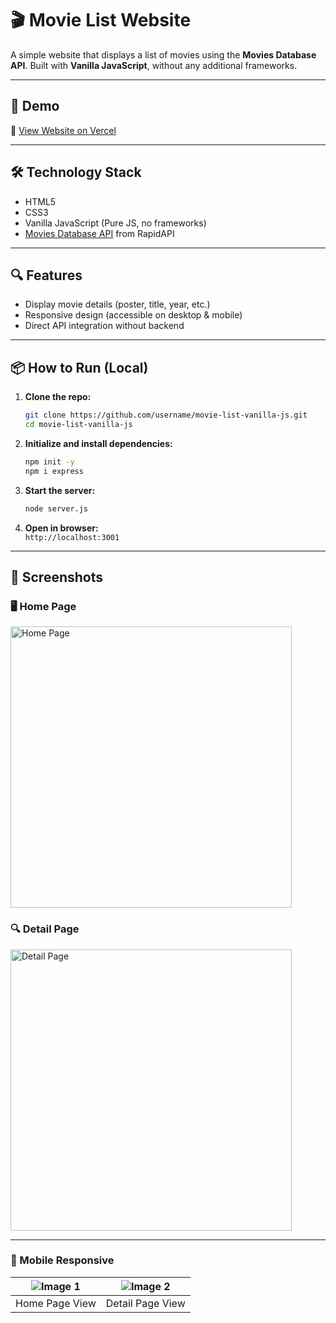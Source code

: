 # 🎬 Movie List Website

A simple website that displays a list of movies using the **Movies Database API**. Built with **Vanilla JavaScript**, without any additional frameworks.

---

## 🚀 Demo

🔗 [View Website on Vercel](https://list-film-api-js.vercel.app/#)

---

## 🛠️ Technology Stack

- HTML5
- CSS3
- Vanilla JavaScript (Pure JS, no frameworks)
- [Movies Database API](https://rapidapi.com/SAdrian/api/moviesdatabase) from RapidAPI

---

## 🔍 Features
- Display movie details (poster, title, year, etc.)
- Responsive design (accessible on desktop & mobile)
- Direct API integration without backend

-----

## 📦 How to Run (Local)

1. **Clone the repo:**

    ```bash
    git clone https://github.com/username/movie-list-vanilla-js.git
    cd movie-list-vanilla-js
    ```

2. **Initialize and install dependencies:**

    ```bash
    npm init -y
    npm i express
    ```

3. **Start the server:**

    ```bash
    node server.js
    ```

4. **Open in browser:**  
    `http://localhost:3001`

-----

## 📸 Screenshots

### 🖥️ Home Page  
<img width="450" alt="Home Page" src="https://github.com/user-attachments/assets/09fd915e-0486-4ceb-8441-d83985c45726" />

### 🔍 Detail Page  
<img width="450" alt="Detail Page" src="https://github.com/user-attachments/assets/496f4d33-3d65-4d7d-81f0-c3fff85d9c06" />

---

### 📱 Mobile Responsive

| ![Image 1](https://github.com/user-attachments/assets/40d73709-3593-4dbc-972b-421dca82abbd) | ![Image 2](https://github.com/user-attachments/assets/1a6999a8-0f7f-4cbe-8faa-f3d4237ab9d6) |
|:--:|:--:|
| Home Page View | Detail Page View |
